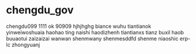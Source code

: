 # chengdu_gov
chengdu099
1111
ok
90909
hjhjhghg
biance
wuhu
tiantianok
yinweiwoshuaia
haohao
ting
naishi
haodizhenh
tiantianxs
tianz
buxil
haob
buuaotui
zaizaizai
wanwan
shenmwany
shenmesddfd
shenme
niaoshic
erp-lc
zhongyuanj
